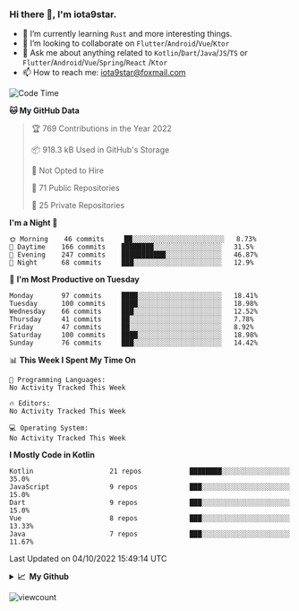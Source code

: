 ### Hi there 👋, I'm iota9star.

- 🌱 I’m currently learning `Rust` and more interesting things.
- 👯 I’m looking to collaborate on `Flutter`/`Android`/`Vue`/`Ktor`
- 💬 Ask me about anything related to `Kotlin`/`Dart`/`Java`/`JS`/`TS` or `Flutter`/`Android`/`Vue`/`Spring`/`React`
  /`Ktor`
- 📫 How to reach me: [iota9star@foxmail.com](iota9star@foxmail.com)



<!--START_SECTION:waka-->
![Code Time](http://img.shields.io/badge/Code%20Time-3%2C090%20hrs%2054%20mins-blue)

**🐱 My GitHub Data** 

> 🏆 769 Contributions in the Year 2022
 > 
> 📦 918.3 kB Used in GitHub's Storage 
 > 
> 🚫 Not Opted to Hire
 > 
> 📜 71 Public Repositories 
 > 
> 🔑 25 Private Repositories  
 > 
**I'm a Night 🦉** 

```text
🌞 Morning    46 commits     ██░░░░░░░░░░░░░░░░░░░░░░░   8.73% 
🌆 Daytime    166 commits    ████████░░░░░░░░░░░░░░░░░   31.5% 
🌃 Evening    247 commits    ███████████░░░░░░░░░░░░░░   46.87% 
🌙 Night      68 commits     ███░░░░░░░░░░░░░░░░░░░░░░   12.9%

```
📅 **I'm Most Productive on Tuesday** 

```text
Monday       97 commits     ████░░░░░░░░░░░░░░░░░░░░░   18.41% 
Tuesday      100 commits    ████░░░░░░░░░░░░░░░░░░░░░   18.98% 
Wednesday    66 commits     ███░░░░░░░░░░░░░░░░░░░░░░   12.52% 
Thursday     41 commits     ██░░░░░░░░░░░░░░░░░░░░░░░   7.78% 
Friday       47 commits     ██░░░░░░░░░░░░░░░░░░░░░░░   8.92% 
Saturday     100 commits    ████░░░░░░░░░░░░░░░░░░░░░   18.98% 
Sunday       76 commits     ███░░░░░░░░░░░░░░░░░░░░░░   14.42%

```


📊 **This Week I Spent My Time On** 

```text
💬 Programming Languages: 
No Activity Tracked This Week

🔥 Editors: 
No Activity Tracked This Week

💻 Operating System: 
No Activity Tracked This Week

```

**I Mostly Code in Kotlin** 

```text
Kotlin                   21 repos            ████████░░░░░░░░░░░░░░░░░   35.0% 
JavaScript               9 repos             ███░░░░░░░░░░░░░░░░░░░░░░   15.0% 
Dart                     9 repos             ███░░░░░░░░░░░░░░░░░░░░░░   15.0% 
Vue                      8 repos             ███░░░░░░░░░░░░░░░░░░░░░░   13.33% 
Java                     7 repos             ███░░░░░░░░░░░░░░░░░░░░░░   11.67%

```



 Last Updated on 04/10/2022 15:49:14 UTC
<!--END_SECTION:waka-->

<details>
  <summary><b>📈&nbsp;&nbsp;My Github</b></summary>
  <br>
  <img src='https://github-profile-trophy.vercel.app/?username=iota9star'>
  <img src='https://bad-apple-github-readme.vercel.app/api?show_bg=1&username=iota9star&hide_title=true'>
  <img src='http://cr-skills-chart-widget.azurewebsites.net/api/api?username=iota9star'>
</details>


![viewcount](https://count.getloli.com/get/@iota9star?theme=rule34)

